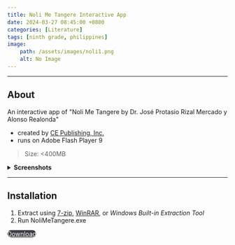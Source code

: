 ```yaml
---
title: Noli Me Tangere Interactive App
date: 2024-03-27 08:45:00 +0800
categories: [Literature]
tags: [ninth grade, philippines]
image: 
    path: /assets/images/noli1.png
    alt: No Image
---
```


---

## About

An interactive app of "Noli Me Tangere by Dr. José Protasio Rizal Mercado y Alonso Realonda" 
- created by [CE Publishing, Inc.](https://cepublishing.com/)
- runs on Adobe Flash Player 9

> Size: <400MB

<details> 
<summary><strong>Screenshots</strong></summary>
<img src="/assets/images/noli2.png">
<img src="/assets/images/noli3.png">
</details>

---

## Installation

1. Extract using [7-zip](https://www.7-zip.org/), [WinRAR](https://www.win-rar.com/), or *Windows Built-in Extraction Tool*
2. Run NoliMeTangere.exe

<a href="https://github.com/mxsoju/nolimetangere/archive/refs/tags/latest.zip" class="btn btn-primary" style="border-radius: 20px;">Download</a>

<style>
.btn-primary {
    background-color: #3b3e42;
    color: #fff;
    border-color: #3b3e42;
}
.btn-primary:hover {
    background-color: #4c5056;
    color: #fff;
    border-color: #4c5056;
}
</style>